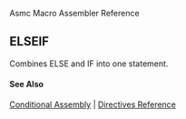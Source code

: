 Asmc Macro Assembler Reference

## ELSEIF

Combines ELSE and IF into one statement.

#### See Also

[Conditional Assembly](conditional-assembly.md) | [Directives Reference](readme.md)

